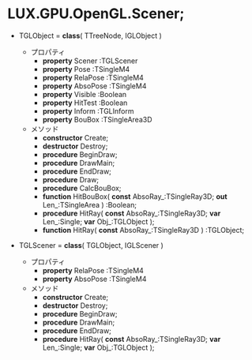 ﻿# LUX.GPU.OpenGL.Scener;

* TGLObject = **class**( TTreeNode<TGLObject>, IGLObject )
    * プロパティ
        * **property** Scener :TGLScener
        * **property** Pose :TSingleM4
        * **property** RelaPose :TSingleM4
        * **property** AbsoPose :TSingleM4
        * **property** Visible :Boolean
        * **property** HitTest :Boolean
        * **property** Inform :TGLInform
        * **property** BouBox :TSingleArea3D
    * メソッド
        * **constructor** Create;
        * **destructor** Destroy;
        * **procedure** BeginDraw;
        * **procedure** DrawMain;
        * **procedure** EndDraw;
        * **procedure** Draw;
        * **procedure** CalcBouBox;
        * **function** HitBouBox( **const** AbsoRay_:TSingleRay3D; **out** Len_:TSingleArea ) :Boolean;
        * **procedure** HitRay( **const** AbsoRay_:TSingleRay3D; **var** Len_:Single; **var** Obj_:TGLObject );
        * **function** HitRay( **const** AbsoRay_:TSingleRay3D ) :TGLObject;

* TGLScener = **class**( TGLObject, IGLScener )
    * プロパティ
        * **property** RelaPose :TSingleM4
        * **property** AbsoPose :TSingleM4
    * メソッド
        * **constructor** Create;
        * **destructor** Destroy;
        * **procedure** BeginDraw;
        * **procedure** DrawMain;
        * **procedure** EndDraw;
        * **procedure** HitRay( **const** AbsoRay_:TSingleRay3D; **var** Len_:Single; **var** Obj_:TGLObject );
